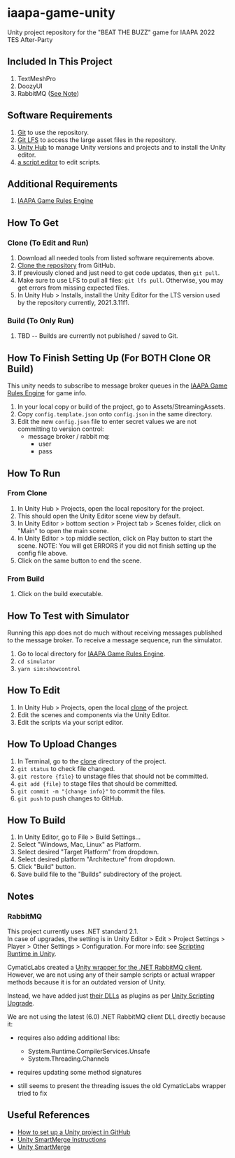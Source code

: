 # iaapa-game-unity
Unity project repository for the "BEAT THE BUZZ" game for IAAPA 2022 TES After-Party

## Included In This Project
1. TextMeshPro
2. DoozyUI
3. RabbitMQ ([See Note](#rabbitmq))

## Software Requirements
1. [Git](https://git-scm.com/book/en/v2/Getting-Started-Installing-Git) to use the repository.
2. [Git LFS](https://git-lfs.github.com/) to access the large asset files in the repository.
3. [Unity Hub](https://unity3d.com/get-unity/download) to manage Unity versions and projects and to install the Unity editor.
4. [a script editor](https://www.dunebook.com/best-unity-ide/) to edit scripts.

## Additional Requirements
1. [IAAPA Game Rules Engine](https://github.com/valtech-sd/iaapa-game-rules-engine)

## How To Get
### Clone (To Edit and Run)
1. Download all needed tools from listed software requirements above.
2. [Clone the repository](https://docs.github.com/en/repositories/creating-and-managing-repositories/cloning-a-repository) from GitHub.
3. If previously cloned and just need to get code updates, then `git pull`.  
4. Make sure to use LFS to pull all files: `git lfs pull`.  Otherwise, you may get errors from missing expected files.
5. In Unity Hub > Installs, install the Unity Editor for the LTS version used by the repository currently, 2021.3.11f1.
### Build (To Only Run)
1. TBD -- Builds are currently not published / saved to Git.

## How To Finish Setting Up (For BOTH Clone OR Build)
This unity needs to subscribe to message broker queues in the [IAAPA Game Rules Engine](https://github.com/valtech-sd/iaapa-game-rules-engine) for game info. 
1. In your local copy or build of the project, go to Assets/StreamingAssets.
2. Copy `config.template.json` onto `config.json` in the same directory.
3. Edit the new `config.json` file to enter secret values we are not committing to version control:
	- message broker / rabbit mq:
	  - user
	  - pass

## How To Run
### From Clone
1. In Unity Hub > Projects, open the local repository for the project.
2. This should open the Unity Editor scene view by default.
3. In Unity Editor > bottom section > Project tab > Scenes folder, click on "Main" to open the main scene.
4. In Unity Editor > top middle section, click on Play button to start the scene. NOTE: You will get ERRORS if you did not finish setting up the config file above.
5. Click on the same button to end the scene.
### From Build
1. Click on the build executable.

## How To Test with Simulator
Running this app does not do much without receiving messages published to the message broker.  To receive a message sequence, run the simulator.
1. Go to local directory for [IAAPA Game Rules Engine](https://github.com/valtech-sd/iaapa-game-rules-engine).
2. `cd simulator`
3. `yarn sim:showcontrol`

## How To Edit
1. In Unity Hub > Projects, open the local [clone](#clone-to-edit-and-run) of the project.
2. Edit the scenes and components via the Unity Editor.
3. Edit the scripts via your script editor.

## How To Upload Changes
1. In Terminal, go to the [clone](#clone-to-edit-and-run) directory of the project.
2. `git status` to check file changed.
3. `git restore {file}` to unstage files that should not be committed.
4. `git add {file}` to stage files that should be committed.
5. `git commit -m "{change info}"` to commit the files.
6. `git push` to push changes to GitHub.

## How To Build 
1. In Unity Editor, go to File > Build Settings...
2. Select "Windows, Mac, Linux" as Platform.
3. Select desired "Target Platform" from dropdown.
4. Select desired platform "Architecture" from dropdown.
5. Click "Build" button.
6. Save build file to the "Builds" subdirectory of the project.


## Notes
### RabbitMQ
This project currently uses .NET standard 2.1.  
In case of upgrades, the setting is in Unity Editor > Edit > Project Settings > Player > Other Settings > Configuration.
For more info: see [Scripting Runtime in Unity](https://learn.microsoft.com/en-us/visualstudio/gamedev/unity/unity-scripting-upgrade#enabling-the-net-4x-scripting-runtime-in-unity).

CymaticLabs created a [Unity wrapper for the .NET RabbitMQ client](https://github.com/CymaticLabs/Unity3D.Amqp).
However, we are not using any of their sample scripts or actual wrapper methods because it is for an outdated version of Unity.

Instead, we have added just [their DLLs](https://github.com/CymaticLabs/Unity3D.Amqp/tree/master/unity/CymaticLabs.UnityAmqp/Assets/CymaticLabs/Amqp/Plugins) as plugins as per [Unity Scripting Upgrade](https://learn.microsoft.com/en-us/visualstudio/gamedev/unity/unity-scripting-upgrade).

We are not using the latest (6.0) .NET RabbitMQ client DLL directly because it:

- requires also adding additional libs:

	- System.Runtime.CompilerServices.Unsafe
	- System.Threading.Channels

- requires updating some method signatures
- still seems to present the threading issues the old CymaticLabs wrapper tried to fix

## Useful References
- [How to set up a Unity project in GitHub](https://unityatscale.com/unity-version-control-guide/how-to-setup-unity-project-on-github/)
- [Unity SmartMerge Instructions](https://github.com/anacat/unity-mergetool)
- [Unity SmartMerge](https://docs.unity3d.com/Manual/SmartMerge.html)
